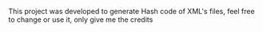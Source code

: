 
This project was developed to generate Hash code of XML's files, feel free to change or use it, only give me the credits

